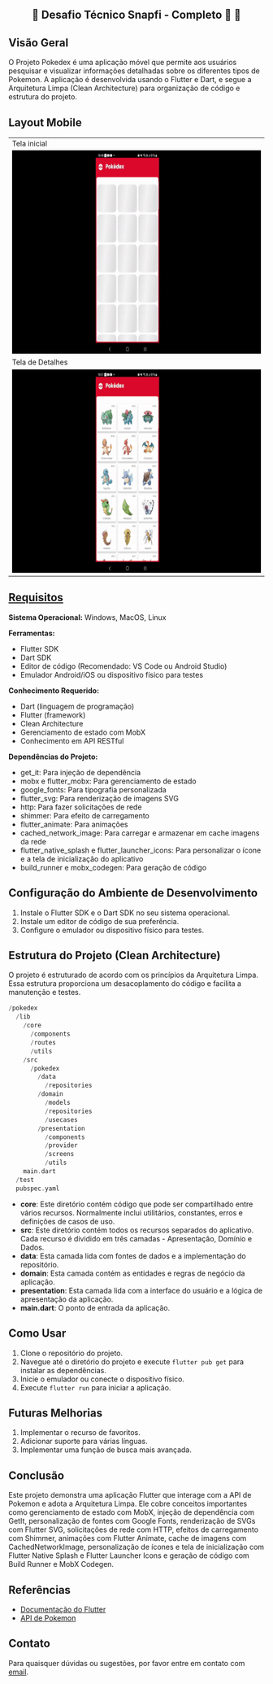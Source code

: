 <h2 align="center"> 
	🚧  Desafio Técnico Snapfi - Completo 🚀 🚧
</h2>

## Visão Geral

O Projeto Pokedex é uma aplicação móvel que permite aos usuários pesquisar e visualizar informações detalhadas sobre os diferentes tipos de Pokemon. A aplicação é desenvolvida usando o Flutter e Dart, e segue a Arquitetura Limpa (Clean Architecture) para organização de código e estrutura do projeto.

## Layout Mobile

<table>
  <tr>
    <td>Tela inicial</td>
  </tr>
  <tr>
    <td><img src="assets/gifs/home.gif" width=700 height=400></td>
  </tr>
   <tr>
    <td>Tela de Detalhes</td>
  </tr>
   <tr>
    <td><img src="assets/gifs/details.gif" width=700 height=400></td>
  </tr>
 </table>

## [Requisitos](https://github.com/snapfi/mobile-code-challenge)

**Sistema Operacional:** Windows, MacOS, Linux

**Ferramentas:**
- Flutter SDK
- Dart SDK
- Editor de código (Recomendado: VS Code ou Android Studio)
- Emulador Android/iOS ou dispositivo físico para testes

**Conhecimento Requerido:**
- Dart (linguagem de programação)
- Flutter (framework)
- Clean Architecture
- Gerenciamento de estado com MobX
- Conhecimento em API RESTful

**Dependências do Projeto:**
- get_it: Para injeção de dependência
- mobx e flutter_mobx: Para gerenciamento de estado
- google_fonts: Para tipografia personalizada
- flutter_svg: Para renderização de imagens SVG
- http: Para fazer solicitações de rede
- shimmer: Para efeito de carregamento
- flutter_animate: Para animações
- cached_network_image: Para carregar e armazenar em cache imagens da rede
- flutter_native_splash e flutter_launcher_icons: Para personalizar o ícone e a tela de inicialização do aplicativo
- build_runner e mobx_codegen: Para geração de código

## Configuração do Ambiente de Desenvolvimento

1. Instale o Flutter SDK e o Dart SDK no seu sistema operacional.
2. Instale um editor de código de sua preferência.
3. Configure o emulador ou dispositivo físico para testes.

## Estrutura do Projeto (Clean Architecture)

O projeto é estruturado de acordo com os princípios da Arquitetura Limpa. Essa estrutura proporciona um desacoplamento do código e facilita a manutenção e testes.

~~~Dart
/pokedex
  /lib
    /core
      /components
      /routes
      /utils
    /src
      /pokedex
        /data
          /repositories
        /domain
          /models
          /repositories
          /usecases
        /presentation
          /components
          /provider
          /screens
          /utils
    main.dart
  /test
  pubspec.yaml
~~~


- **core**: Este diretório contém código que pode ser compartilhado entre vários recursos. Normalmente inclui utilitários, constantes, erros e definições de casos de uso.
- **src**: Este diretório contém todos os recursos separados do aplicativo. Cada recurso é dividido em três camadas - Apresentação, Domínio e Dados.
- **data**: Esta camada lida com fontes de dados e a implementação do repositório.
- **domain**: Esta camada contém as entidades e regras de negócio da aplicação.
- **presentation**: Esta camada lida com a interface do usuário e a lógica de apresentação da aplicação.
- **main.dart**: O ponto de entrada da aplicação.

## Como Usar

1. Clone o repositório do projeto.
2. Navegue até o diretório do projeto e execute `flutter pub get` para instalar as dependências.
3. Inicie o emulador ou conecte o dispositivo físico.
4. Execute `flutter run` para iniciar a aplicação.

## Futuras Melhorias

1. Implementar o recurso de favoritos.
2. Adicionar suporte para várias línguas.
3. Implementar uma função de busca mais avançada.

## Conclusão

Este projeto demonstra uma aplicação Flutter que interage com a API de Pokemon e adota a Arquitetura Limpa. Ele cobre conceitos importantes como gerenciamento de estado com MobX, injeção de dependência com GetIt, personalização de fontes com Google Fonts, renderização de SVGs com Flutter SVG, solicitações de rede com HTTP, efeitos de carregamento com Shimmer, animações com Flutter Animate, cache de imagens com CachedNetworkImage, personalização de ícones e tela de inicialização com Flutter Native Splash e Flutter Launcher Icons e geração de código com Build Runner e MobX Codegen.

## Referências

- [Documentação do Flutter](https://flutter.dev/docs)
- [API de Pokemon](https://pokeapi.co/)

## Contato

Para quaisquer dúvidas ou sugestões, por favor entre em contato com [email](luandantasandrade@gmail.com).
